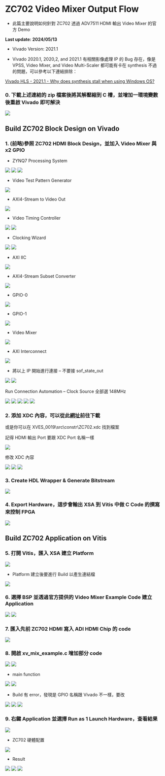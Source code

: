 # ZC702 Video Mixer Output Flow
+ 此篇主要說明如何針對 ZC702 透過 ADV7511 HDMI 輸出 Video Mixer 的官方 Demo

**Last update: 2024/05/13**

+ Vivado Version: 2021.1

+ Vivado 2020.1, 2020,2, and 2021.1 有相關影像處理 IP 的 Bug 存在，像是 VPSS, Video Mixer, and Video Multi-Scaler 都可能有卡在 synthesis 不過的問題，可以參考以下連結排除：

[Vivado HLS - 2021.1 - Why does synthesis stall when using Windows OS?](https://support.xilinx.com/s/article/Patch-AR-for-HLS-IP-patch?language=en_US)

### 0. 下載上述連結的 zip 檔案後將其解壓縮到 C 槽，並增加一環境變數後重啟 Vivado 即可解決

<img src="Images/M1.png"/>

## Build ZC702 Block Design on Vivado

### 1. (前略)參照 ZC702 HDMI Block Design，並加入 Video Mixer 與 x2 GPIO

+ ZYNQ7 Processing System

<img src="Images/M2.png"/>

<img src="Images/M3.png"/>

<img src="Images/M4.png"/>

+ Video Test Pattern Generator

<img src="Images/M5.png"/>

+ AXI4-Stream to Video Out

<img src="Images/M6.png"/>

+ Video Timing Controller

<img src="Images/M7.png"/>

<img src="Images/M8.png"/>

+ Clocking Wizard

<img src="Images/M9.png"/>

<img src="Images/M10.png"/>

+ AXI IIC

<img src="Images/M11.png"/>

+ AXI4-Stream Subset Converter

<img src="Images/M12.png"/>

+ GPIO-0

<img src="Images/M13.png"/>

+ GPIO-1

<img src="Images/M14.png"/>

+ Video Mixer

<img src="Images/M15.png"/>

+ AXI Interconnect

<img src="Images/M16.png"/>

+ 將以上 IP 開始進行連接 – 不要接 sof_state_out

<img src="Images/M17.png"/>

<img src="Images/M18.png"/>

Run Connection Automation – Clock Source 全部選 148MHz

<img src="Images/M19.png"/>

<img src="Images/M20.png"/>

<img src="Images/M21.png"/>

<img src="Images/M22.png"/>

<img src="Images/M23.png"/>

### 2. 添加 XDC 內容，可以從此[網址](https://support.xilinx.com/s/feed/0D52E00007IPcI2SAL?language=en_US)前往下載

或是你可以在 XVES_0019\src\constr\ZC702.xdc 找到檔案

記得 HDMI 輸出 Port 要跟 XDC Port 名稱一樣

<img src="Images/M24.png"/>

修改 XDC 內容

<img src="Images/M25.png"/>

<img src="Images/M26.png"/>

<img src="Images/M27.png"/>

### 3. Create HDL Wrapper & Generate Bitstream

<img src="Images/M28.png"/>

### 4. Export Hardware，這步會輸出 XSA 到 Vitis 中做 C Code 的撰寫來控制 FPGA

<img src="Images/M29.png"/>

## Build ZC702 Application on Vitis

### 5. 打開 Vitis，匯入 XSA 建立 Platform

<img src="Images/M30.png"/>

+ Platform 建立後要進行 Build 以產生連結檔

<img src="Images/M31.png"/>

### 6. 選擇 BSP 並透過官方提供的 Video Mixer Example Code 建立 Application

<img src="Images/M32.png"/>

<img src="Images/M33.png"/>

### 7. 匯入先前 ZC702 HDMI 寫入 ADI HDMI Chip 的 code

<img src="Images/M34.png"/>

### 8. 開啟 xv_mix_example.c 增加部分 code

<img src="Images/M35.png"/>

<img src="Images/M36.png"/>

+ main function

<img src="Images/M37.png"/>

<img src="Images/M38.png"/>

+ Build 有 error，發現是 GPIO 名稱跟 Vivado 不一樣，要改

<img src="Images/M39.png"/>

<img src="Images/M40.png"/>

<img src="Images/M41.png"/>

### 9. 右鍵 Application 並選擇 Run as 1 Launch Hardware，查看結果

<img src="Images/M42.png"/>

+ ZC702 硬體配置

<img src="Images/M43.png"/>

+ Result

<img src="Images/M44.png"/>

<img src="Images/M45.png"/>

<img src="Images/result.gif"/>

